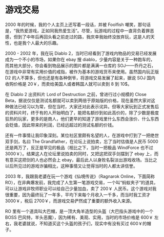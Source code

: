 游戏交易
========

2000 年的时候，我的个人主页上还写着一段话，并被 Foolfish 嘲笑，那句话是，“我热爱游戏，正如同我热爱生活”。尽管，玩游戏的过程中一直背负着罪恶感，但到了中年后再回头看之前走过的路，我庆幸我始终没放弃玩，这是人的天性，也是我个人最大的乐趣。

2000 - 2002 年，我在玩 Diablo 2，当时已经看到了游戏内物品的交易已经发展成为一个不小的市场，如果你在 ebay 搜 diablo，少量内容是关于一种跑车的，而其他大部分，你会看到物品展示的图片都是满满一仓库的 SOJ——乔丹之石，在游戏中非常有实用价值的戒指，被作为基本的游戏货币来使用。虽然国内玩正版 D2 的人不算多，但也还是有各种倒爷，将游戏交易发展了起来，据说 SOJ 国内收购价格是 20￥，而卖给美国人或者韩国人就可以卖到 8 到 10$。

在 Diablo 2 出资料片 Lord of Destruction 之前，曾进行过小规模的 Close Beta，据说仅仅是测试名额就可以卖到两倍于原始版的价格，现在虽然大家对这种做法已经习以为常，但在当时，大家还对此表示诧异。但等大家玩到正式发售后的资料片时，终于有的人开始明白了，能把名额炒到如此高价的，除了少数是极度狂热的玩家，更多的是商人，他们更早的知道了游戏里什么东西会涨价、什么东西会贬值，因此带来的利润，已经远超过的测试名额的价钱。

还有一件事情让我印象深刻。某位社区里颇有名望的人，在游戏中打到了一把绝世双手剑，名曰 The Grandfather，在论坛上说拍卖，忘了当时估值是人民币 5000 还是两万了，反正是罕见的极品（相比之下，当时一把极品 WindForce 也不过 3000￥）。结果这人在论坛里说拍卖的同时，又把这把双手剑摆到了 ebay 上，而有意买这把剑的人也必然会上 ebay，最后此人以身败名裂淡出游戏收场。当比之以后所见过的游戏诈骗相比，这种事情又让觉得当时的人都太讲信誉。

2003 年，我跟我老婆在玩一个游戏《仙境传说》（Ragnarok Online，下面简称 RO），在非典爆发前，我完成了人生第一笔游戏交易，一个叫“蚂蚁夹子”的道具，可以让游戏非牧师职业可以给自己少量加血，卖了 200￥ 人民币。这个游戏对我很重要，因为最终玩了一年多，平均下来每个月收入一千多，而当时我工资才 3000￥，税后 2700￥，而游戏交易俨然成了重要的额外收入来源。

RO 里有一个道具叫大巴帽，是一顶大角羊造型的头盔（大巴指头游戏中的一个 BOSS 巴风特，羊头恶魔），因为稀有、美观、实用，当时的市场价格是 600￥ 左右，我老婆就说，不知道买这个头盔的孩子们，现实中有没有买过 600￥的帽子。
